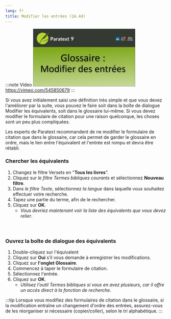 ```yaml
---
lang: fr
title: Modifier les entrées (1A.4d)
---
```


:::note Video
[![ ](../../media/1A.4d.png)](https://vimeo.com/545850679)  
https://vimeo.com/545850679
:::

Si vous avez initialement saisi une définition très simple et que vous devez l'améliorer par la suite, vous pouvez le faire soit dans la boîte de dialogue Modifier les équivalents, soit dans le glossaire lui-même. Si vous devez modifier le formulaire de citation pour une raison quelconque, les choses sont un peu plus compliquées.

Les experts de Paratext recommandent de ne modifier le formulaire de citation que dans le glossaire, car cela permet de garder le glossaire en ordre, mais le lien entre l'équivalent et l'entrée est rompu et devra être rétabli.

### Chercher les équivalents

1.  Changez le filtre Versets en "**Tous les livres**".
1.  Cliquez sur _le filtre Termes bibliques courants_ et sélectionnez **Nouveau filtre**.
1.  Dans _le filtre Texte_, sélectionnez _la langue_ dans laquelle vous souhaitez effectuer votre recherche.
1.  Tapez une partie du terme, afin de le rechercher.
1.  Cliquez sur **OK**.
     -  *Vous devriez maintenant voir la liste des équivalents que vous devez relier*.


#####  

### Ouvrez la boîte de dialogue des équivalents

1.  Double-cliquez sur l'équivalent
1.  Cliquez sur **Oui** s’il vous demande à enregistrer les modifications.
1.  Cliquez sur **l'onglet Glossaire**.
1.  Commencez à taper le formulaire de citation.
1.  Sélectionnez l'entrée.
1.  Cliquez sur **OK**.
     -  *Utilisez l'outil Termes bibliques si vous en avez plusieurs, car il offre un accès direct à la fonction de recherche*.

:::tip
Lorsque vous modifiez des formulaires de citation dans le glossaire, si la modification entraîne un changement d'ordre des entrées, assurez-vous de les réorganiser si nécessaire (copier/coller), selon le tri alphabétique.
:::